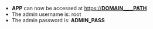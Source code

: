 - __APP__ can now be accessed at [https://__DOMAIN____PATH__](https://__DOMAIN____PATH__)
- The admin username is: root
- The admin password is: __ADMIN_PASS__
